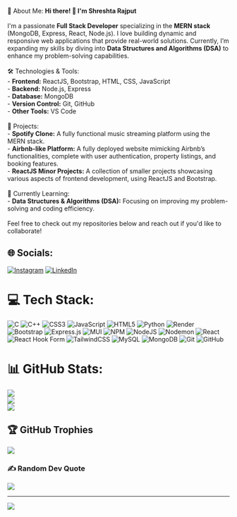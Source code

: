 💫 About Me:
<b>Hi there! 👋 I'm Shreshta Rajput</b><br><br>I'm a passionate **Full Stack Developer** specializing in the **MERN stack** (MongoDB, Express, React, Node.js). I love building dynamic and responsive web applications that provide real-world solutions. Currently, I’m expanding my skills by diving into **Data Structures and Algorithms (DSA)** to enhance my problem-solving capabilities.<br><br> 🛠️ Technologies & Tools:<br>- **Frontend:** ReactJS, Bootstrap, HTML, CSS, JavaScript<br>- **Backend:** Node.js, Express<br>- **Database:** MongoDB<br>- **Version Control:** Git, GitHub<br>- **Other Tools:** VS Code<br><br> 🚀 Projects:<br>- **Spotify Clone:** A fully functional music streaming platform using the MERN stack.<br>- **Airbnb-like Platform:** A fully deployed website mimicking Airbnb’s functionalities, complete with user authentication, property listings, and booking features.<br>- **ReactJS Minor Projects:** A collection of smaller projects showcasing various aspects of frontend development, using ReactJS and Bootstrap.<br><br> 🌱 Currently Learning:<br>- **Data Structures & Algorithms (DSA):** Focusing on improving my problem-solving and coding efficiency.<br><br>Feel free to check out my repositories below and reach out if you'd like to collaborate!


## 🌐 Socials:
[![Instagram](https://img.shields.io/badge/Instagram-%23E4405F.svg?logo=Instagram&logoColor=white)](https://instagram.com/shreshta.rajput) [![LinkedIn](https://img.shields.io/badge/LinkedIn-%230077B5.svg?logo=linkedin&logoColor=white)](https://linkedin.com/in/shreshtarajput) 

# 💻 Tech Stack:
![C](https://img.shields.io/badge/c-%2300599C.svg?style=for-the-badge&logo=c&logoColor=white) ![C++](https://img.shields.io/badge/c++-%2300599C.svg?style=for-the-badge&logo=c%2B%2B&logoColor=white) ![CSS3](https://img.shields.io/badge/css3-%231572B6.svg?style=for-the-badge&logo=css3&logoColor=white) ![JavaScript](https://img.shields.io/badge/javascript-%23323330.svg?style=for-the-badge&logo=javascript&logoColor=%23F7DF1E) ![HTML5](https://img.shields.io/badge/html5-%23E34F26.svg?style=for-the-badge&logo=html5&logoColor=white) ![Python](https://img.shields.io/badge/python-3670A0?style=for-the-badge&logo=python&logoColor=ffdd54) ![Render](https://img.shields.io/badge/Render-%46E3B7.svg?style=for-the-badge&logo=render&logoColor=white) ![Bootstrap](https://img.shields.io/badge/bootstrap-%238511FA.svg?style=for-the-badge&logo=bootstrap&logoColor=white) ![Express.js](https://img.shields.io/badge/express.js-%23404d59.svg?style=for-the-badge&logo=express&logoColor=%2361DAFB) ![MUI](https://img.shields.io/badge/MUI-%230081CB.svg?style=for-the-badge&logo=mui&logoColor=white) ![NPM](https://img.shields.io/badge/NPM-%23CB3837.svg?style=for-the-badge&logo=npm&logoColor=white) ![NodeJS](https://img.shields.io/badge/node.js-6DA55F?style=for-the-badge&logo=node.js&logoColor=white) ![Nodemon](https://img.shields.io/badge/NODEMON-%23323330.svg?style=for-the-badge&logo=nodemon&logoColor=%BBDEAD) ![React](https://img.shields.io/badge/react-%2320232a.svg?style=for-the-badge&logo=react&logoColor=%2361DAFB) ![React Hook Form](https://img.shields.io/badge/React%20Hook%20Form-%23EC5990.svg?style=for-the-badge&logo=reacthookform&logoColor=white) ![TailwindCSS](https://img.shields.io/badge/tailwindcss-%2338B2AC.svg?style=for-the-badge&logo=tailwind-css&logoColor=white) ![MySQL](https://img.shields.io/badge/mysql-4479A1.svg?style=for-the-badge&logo=mysql&logoColor=white) ![MongoDB](https://img.shields.io/badge/MongoDB-%234ea94b.svg?style=for-the-badge&logo=mongodb&logoColor=white) ![Git](https://img.shields.io/badge/git-%23F05033.svg?style=for-the-badge&logo=git&logoColor=white) ![GitHub](https://img.shields.io/badge/github-%23121011.svg?style=for-the-badge&logo=github&logoColor=white)
# 📊 GitHub Stats:
![](https://github-readme-stats.vercel.app/api?username=ShreshtaRajput&theme=dark&hide_border=false&include_all_commits=true&count_private=false)<br/>
![](https://github-readme-streak-stats.herokuapp.com/?user=ShreshtaRajput&theme=dark&hide_border=false)<br/>
![](https://github-readme-stats.vercel.app/api/top-langs/?username=ShreshtaRajput&theme=dark&hide_border=false&include_all_commits=true&count_private=false&layout=compact)

## 🏆 GitHub Trophies
![](https://github-profile-trophy.vercel.app/?username=ShreshtaRajput&theme=radical&no-frame=false&no-bg=false&margin-w=4)

### ✍️ Random Dev Quote
![](https://quotes-github-readme.vercel.app/api?type=horizontal&theme=radical)

---
[![](https://visitcount.itsvg.in/api?id=ShreshtaRajput&icon=0&color=0)](https://visitcount.itsvg.in)
